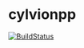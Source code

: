 cylvionpp
=========
[![BuildStatus](https://travis-ci.org/cwahbong/cylvionpp.svg?branch=master)](https://travis-ci.org/cwahbong/cylvionpp)
